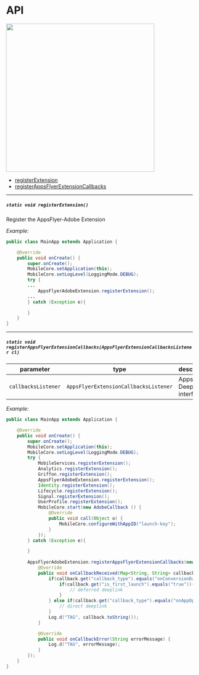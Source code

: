 # API

<img src="https://massets.appsflyer.com/wp-content/uploads/2018/06/20092440/static-ziv_1TP.png"  width="400" >


- [registerExtension](#registerExtension)
- [registerAppsFlyerExtensionCallbacks](#registerAppsFlyerExtensionCallbacks)


---

 ##### <a id="registerExtension"> **`static void registerExtension()`**

Register the AppsFlyer-Adobe Extension


*Example:*

```java
public class MainApp extends Application {

    @Override
    public void onCreate() {
        super.onCreate();
        MobileCore.setApplication(this);
        MobileCore.setLogLevel(LoggingMode.DEBUG);
        try {
        ...
            AppsFlyerAdobeExtension.registerExtension();
        ...
        } catch (Exception e){

        }
    }
}

```

---


 ##### <a id="registerAppsFlyerExtensionCallbacks"> **`static void registerAppsFlyerExtensionCallbacks(AppsFlyerExtensionCallbacksListener cl)`**
 

| parameter          | type                        | description  |
| -----------        |-----------------------------|--------------|
| `callbacksListener` | `AppsFlyerExtensionCallbacksListener` | AppsFlyer Deeplink interface|

*Example:*

```java
public class MainApp extends Application {

    @Override
    public void onCreate() {
        super.onCreate();
        MobileCore.setApplication(this);
        MobileCore.setLogLevel(LoggingMode.DEBUG);
        try {
            MobileServices.registerExtension();
            Analytics.registerExtension();
            Griffon.registerExtension();
            AppsFlyerAdobeExtension.registerExtension();
            Identity.registerExtension();
            Lifecycle.registerExtension();
            Signal.registerExtension();
            UserProfile.registerExtension();
            MobileCore.start(new AdobeCallback () {
                @Override
                public void call(Object o) {
                    MobileCore.configureWithAppID("launch-key");
                }
            });
        } catch (Exception e){

        }
        
        AppsFlyerAdobeExtension.registerAppsFlyerExtensionCallbacks(new AppsFlyerExtensionCallbacksListener() {
            @Override
            public void onCallbackReceived(Map<String, String> callback) {
                if(callback.get("callback_type").equals("onConversionDataReceived")){
                    if(callback.get("is_first_launch").equals("true")){
                        // deferred deeplink
                    }
                } else if(callback.get("callback_type").equals("onAppOpenAttribution")){
                    // direct deeplink
                }
                Log.d("TAG", callback.toString());
            }

            @Override
            public void onCallbackError(String errorMessage) {
                Log.d("TAG", errorMessage);
            }
        });
    }
}

```

